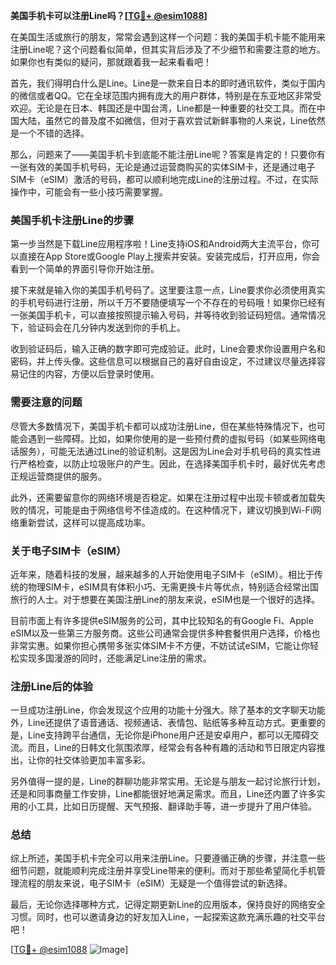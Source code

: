 **美国手机卡可以注册Line吗？[[TG💪+ @esim1088](https://t.me/s/esim1088)]**

在美国生活或旅行的朋友，常常会遇到这样一个问题：我的美国手机卡能不能用来注册Line呢？这个问题看似简单，但其实背后涉及了不少细节和需要注意的地方。如果你也有类似的疑问，那就跟着我一起来看看吧！

首先，我们得明白什么是Line。Line是一款来自日本的即时通讯软件，类似于国内的微信或者QQ。它在全球范围内拥有庞大的用户群体，特别是在东亚地区非常受欢迎。无论是在日本、韩国还是中国台湾，Line都是一种重要的社交工具。而在中国大陆，虽然它的普及度不如微信，但对于喜欢尝试新鲜事物的人来说，Line依然是一个不错的选择。

那么，问题来了——美国手机卡到底能不能注册Line呢？答案是肯定的！只要你有一张有效的美国手机号码，无论是通过运营商购买的实体SIM卡，还是通过电子SIM卡（eSIM）激活的号码，都可以顺利地完成Line的注册过程。不过，在实际操作中，可能会有一些小技巧需要掌握。

### 美国手机卡注册Line的步骤

第一步当然是下载Line应用程序啦！Line支持iOS和Android两大主流平台，你可以直接在App Store或Google Play上搜索并安装。安装完成后，打开应用，你会看到一个简单的界面引导你开始注册。

接下来就是输入你的美国手机号码了。这里要注意一点，Line要求你必须使用真实的手机号码进行注册，所以千万不要随便填写一个不存在的号码哦！如果你已经有一张美国手机卡，可以直接按照提示输入号码，并等待收到验证码短信。通常情况下，验证码会在几分钟内发送到你的手机上。

收到验证码后，输入正确的数字即可完成验证。此时，Line会要求你设置用户名和密码，并上传头像。这些信息可以根据自己的喜好自由设定，不过建议尽量选择容易记住的内容，方便以后登录时使用。

### 需要注意的问题

尽管大多数情况下，美国手机卡都可以成功注册Line，但在某些特殊情况下，也可能会遇到一些障碍。比如，如果你使用的是一些预付费的虚拟号码（如某些网络电话服务），可能无法通过Line的验证机制。这是因为Line会对手机号码的真实性进行严格检查，以防止垃圾账户的产生。因此，在选择美国手机卡时，最好优先考虑正规运营商提供的服务。

此外，还需要留意你的网络环境是否稳定。如果在注册过程中出现卡顿或者加载失败的情况，可能是由于网络信号不佳造成的。在这种情况下，建议切换到Wi-Fi网络重新尝试，这样可以提高成功率。

### 关于电子SIM卡（eSIM）

近年来，随着科技的发展，越来越多的人开始使用电子SIM卡（eSIM）。相比于传统的物理SIM卡，eSIM具有体积小巧、无需更换卡片等优点，特别适合经常出国旅行的人士。对于想要在美国注册Line的朋友来说，eSIM也是一个很好的选择。

目前市面上有许多提供eSIM服务的公司，其中比较知名的有Google Fi、Apple eSIM以及一些第三方服务商。这些公司通常会提供多种套餐供用户选择，价格也非常实惠。如果你担心携带多张实体SIM卡不方便，不妨试试eSIM，它能让你轻松实现多国漫游的同时，还能满足Line注册的需求。

### 注册Line后的体验

一旦成功注册Line，你会发现这个应用的功能十分强大。除了基本的文字聊天功能外，Line还提供了语音通话、视频通话、表情包、贴纸等多种互动方式。更重要的是，Line支持跨平台通信，无论你是iPhone用户还是安卓用户，都可以无障碍交流。而且，Line的日韩文化氛围浓厚，经常会有各种有趣的活动和节日限定内容推出，让你的社交体验更加丰富多彩。

另外值得一提的是，Line的群聊功能非常实用。无论是与朋友一起讨论旅行计划，还是和同事商量工作安排，Line都能很好地满足需求。而且，Line还内置了许多实用的小工具，比如日历提醒、天气预报、翻译助手等，进一步提升了用户体验。

### 总结

综上所述，美国手机卡完全可以用来注册Line。只要遵循正确的步骤，并注意一些细节问题，就能顺利完成注册并享受Line带来的便利。而对于那些希望简化手机管理流程的朋友来说，电子SIM卡（eSIM）无疑是一个值得尝试的新选择。

最后，无论你选择哪种方式，记得定期更新Line的应用版本，保持良好的网络安全习惯。同时，也可以邀请身边的好友加入Line，一起探索这款充满乐趣的社交平台吧！

[[TG💪+ @esim1088](https://t.me/s/esim1088) ![Image](https://i.postimg.cc/4NQfJmqS/Snipaste-2025-05-13-00-14-12.png)]